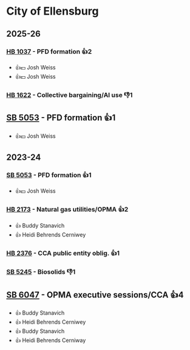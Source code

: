 # City of Ellensburg
## 2025-26

### [HB 1037](/bill/2025-26/hb/1037/) - PFD formation 👍2  
* 👍💵 Josh Weiss
* 👍💵 Josh Weiss

### [HB 1622](/bill/2025-26/hb/1622/) - Collective bargaining/AI use  👎1 

## [SB 5053](/bill/2025-26/sb/5053/) - PFD formation 👍1  
* 👍💵 Josh Weiss

## 2023-24

### [SB 5053](/bill/2023-24/sb/5053/) - PFD formation 👍1  
* 👍💵 Josh Weiss

### [HB 2173](/bill/2023-24/hb/2173/) - Natural gas utilities/OPMA 👍2  
* 👍 Buddy Stanavich
* 👍 Heidi Behrends Cerniwey

### [HB 2376](/bill/2023-24/hb/2376/) - CCA public entity oblig. 👍1  

### [SB 5245](/bill/2023-24/sb/5245/) - Biosolids  👎1 

## [SB 6047](/bill/2023-24/sb/6047/) - OPMA executive sessions/CCA 👍4  
* 👍 Buddy Stanavich
* 👍 Heidi Behrends Cerniwey
* 👍 Buddy Stanavich
* 👍 Heidi Behrends Cerniway

